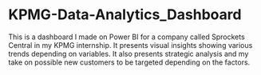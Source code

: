 # KPMG-Data-Analytics_Dashboard
This is  a dashboard I made on Power BI for a company called Sprockets Central in my KPMG internship. It presents visual insights showing various trends depending on variables. It also presents strategic analysis and my take on possible new customers to be targeted depending on the factors.
